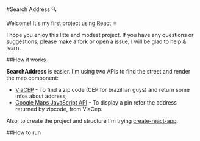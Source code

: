 #Search Address :mag:


Welcome! It's my first project using React :atom_symbol:

I hope you enjoy this litte and modest project. If you have any questions or suggestions, please make a fork or open a issue, I will be glad to help & learn.

##How it works

**SearchAddress** is easier. I'm using two APIs to find the street and render the map component:

- [ViaCEP](https://viacep.com.br/) - To find a zip code (CEP for brazillian guys) and return some infos about address;
- [Google Maps JavaScript API](https://developers.google.com/maps/documentation/javascript/) - To display a pin refer the address returned by zipcode, from ViaCep.

Also, to create the project and structure I'm trying [create-react-app](https://github.com/facebookincubator/create-react-app).


##How to run


